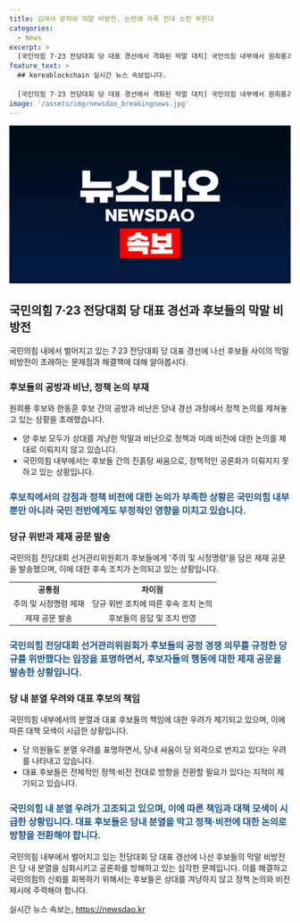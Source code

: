 ```yaml
---
title: 김여사 문자와 막말 비방전, 논란에 자폭 전대 소란 부른다
categories:
  - News
excerpt: >
  [국민의힘 7·23 전당대회 당 대표 경선에서 격화된 막말 대치] 국민의힘 내부에서 원희룡과 한동훈 후보의 공격과 역공이 거세지고 있습니다. 이들의 비방전은 정책과 비전 대결이 아닌 인신공격과 감정적인 공방으로 대변되고 있어, 당내 분열이 우려했습니다. 이에 대당 선거관리위원회가 주의 및 시정명령을 발송하고, 장예찬과 진중권 등의 싸움까지 번지며 국민의힘의 신뢰를 흔드는 상황입니다. 클릭하러 가자!
feature_text: >
  ## koreablockchain 실시간 뉴스 속보입니다.

  [국민의힘 7·23 전당대회 당 대표 경선에서 격화된 막말 대치] 국민의힘 내부에서 원희룡과 한동훈 후보의 공격과 역공이 거세지고 있습니다. 이들의 비방전은 정책과 비전 대결이 아닌 인신공격과 감정적인 공방으로 대변되고 있어, 당내 분열이 우려했습니다. 이에 대당 선거관리위원회가 주의 및 시정명령을 발송하고, 장예찬과 진중권 등의 싸움까지 번지며 국민의힘의 신뢰를 흔드는 상황입니다. 클릭하러 가자!
image: '/assets/img/newsdao_breakingnews.jpg'
---
```


<p><img src="/assets/img/newsdao_breakingnews.jpg" alt="koreablockchain 속보" /></p>

<h2 data-ke-size="size26">국민의힘 7·23 전당대회 당 대표 경선과 후보들의 막말 비방전</h2>

<p data-ke-size="size16">국민의힘 내에서 벌어지고 있는 7·23 전당대회 당 대표 경선에 나선 후보들 사이의 막말 비방전이 초래하는 문제점과 해결책에 대해 알아봅시다.</p>

<h3>후보들의 공방과 비난, 정책 논의 부재</h3>

<p data-ke-size="size16">원희룡 후보와 한동훈 후보 간의 공방과 비난은 당내 경선 과정에서 정책 논의를 제쳐놓고 있는 상황을 초래했습니다.</p>

<ul>
  <li>양 후보 모두가 상대를 겨냥한 막말과 비난으로 정책과 미래 비전에 대한 논의를 제대로 이뤄지지 않고 있습니다.</li>
  <li>국민의힘 내부에서는 후보들 간의 진흙탕 싸움으로, 정책적인 공론화가 이뤄지지 못하고 있는 상황입니다.</li>
</ul>

<h3><span style="color: #1a5490;">후보직에서의 강점과 정책 비전에 대한 논의가 부족한 상황은 국민의힘 내부뿐만 아니라 국민 전반에게도 부정적인 영향을 미치고 있습니다.</span></h3>

<h3>당규 위반과 제재 공문 발송</h3>

<p data-ke-size="size16">국민의힘 전당대회 선거관리위원회가 후보들에게 '주의 및 시정명령'을 담은 제재 공문을 발송했으며, 이에 대한 후속 조치가 논의되고 있는 상황입니다.</p>

<table>
  <tr>
    <td style="text-align: center; height: 17px;"><b>공통점</b></td>
    <td style="text-align: center; height: 17px;"><b>차이점</b></td>
  </tr>
  <tr>
    <td style="text-align: center; height: 17px;">주의 및 시정명령 제재</td>
    <td style="text-align: center; height: 17px;">당규 위반 조치에 따른 후속 조치 논의</td>
  </tr>
  <tr>
    <td style="text-align: center; height: 17px;">제재 공문 발송</td>
    <td style="text-align: center; height: 17px;">후보들의 응답 및 조치 반영</td>
  </tr>
</table>

<h3><span style="color: #1a5490;">국민의힘 전당대회 선거관리위원회가 후보들의 공정 경쟁 의무를 규정한 당규를 위반했다는 입장을 표명하면서, 후보자들의 행동에 대한 제재 공문을 발송한 상황입니다.</span></h3>

<h3>당 내 분열 우려와 대표 후보의 책임</h3>

<p data-ke-size="size16">국민의힘 내부에서의 분열과 대표 후보들의 책임에 대한 우려가 제기되고 있으며, 이에 따른 대책 모색이 시급한 상황입니다.</p>

<ul>
  <li>당 의원들도 분열 우려를 표명하면서, 당내 싸움이 당 외곽으로 번지고 있다는 우려를 나타내고 있습니다.</li>
  <li>대표 후보들은 전체적인 정책·비전 전대로 방향을 전환할 필요가 있다는 지적이 제기되고 있습니다.</li>
</ul>

<h3><span style="color: #1a5490;">국민의힘 내 분열 우려가 고조되고 있으며, 이에 따른 책임과 대책 모색이 시급한 상황입니다. 대표 후보들은 당내 분열을 막고 정책·비전에 대한 논의로 방향을 전환해야 합니다.</span></h3>

<p data-ke-size="size16">국민의힘 내부에서 벌어지고 있는 전당대회 당 대표 경선에 나선 후보들의 막말 비방전은 당 내 분열을 심화시키고 공론화를 방해하고 있는 심각한 문제입니다. 이를 해결하고 국민의힘의 신뢰를 회복하기 위해서는 후보들은 상대를 겨냥하지 않고 정책 논의와 비전 제시에 주력해야 합니다.</p>
실시간 뉴스 속보는, <a href="https://newsdao.kr" rel="dofollow">https://newsdao.kr</a>


